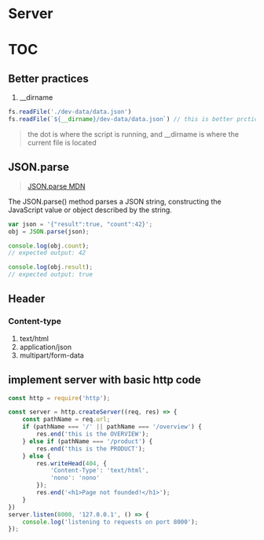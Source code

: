 # Server

# TOC

## Better practices

1. __dirname

```javascript
fs.readFile('./dev-data/data.json')
fs.readFile(`${__dirname}/dev-data/data.json`) // this is better prctice
```

> the dot is where the script is running, and __dirname is where the current file is located

## JSON.parse

> [JSON.parse MDN](https://developer.mozilla.org/en-US/docs/Web/JavaScript/Reference/Global_Objects/JSON/parse)

The JSON.parse() method parses a JSON string, constructing the JavaScript value or object described by the string.

```javascript
var json = '{"result":true, "count":42}';
obj = JSON.parse(json);

console.log(obj.count);
// expected output: 42

console.log(obj.result);
// expected output: true
```

## Header

### Content-type

1. text/html
2. application/json
3. multipart/form-data

## implement server with basic http code

```javascript
const http = require('http');

const server = http.createServer((req, res) => {
    const pathName = req.url;
    if (pathName === '/' || pathName === '/overview') {
        res.end('this is the OVERVIEW');
    } else if (pathName === '/product') {
        res.end('this is the PRODUCT');
    } else {
        res.writeHead(404, {
            'Content-Type': 'text/html',
            'nono': 'nono'
        });
        res.end('<h1>Page not founded!</h1>');
    }
})
server.listen(8000, '127.0.0.1', () => {
    console.log('listening to requests on port 8000');
});
```

